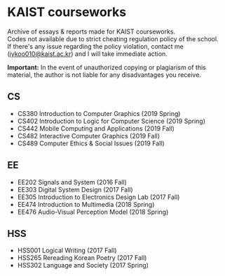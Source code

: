 # KAIST courseworks

Archive of essays & reports made for KAIST courseworks.\
Codes not available due to strict cheating regulation policy of the school.\
If there's any issue regarding the policy violation, contact me (iykoo010@kaist.ac.kr) and I will take immediate action.

**Important:** In the event of unauthorized copying or plagiarism of this material, the author is not liable for any disadvantages you receive.

## CS
- CS380 Introduction to Computer Graphics (2019 Spring)
- CS402 Introduction to Logic for Computer Science (2019 Spring)
- CS442 Mobile Computing and Applications (2019 Fall)
- CS482 Interactive Computer Graphics (2019 Fall)
- CS489 Computer Ethics & Social Issues (2019 Fall)
  
## EE
- EE202 Signals and System (2016 Fall)
- EE303 Digital System Design (2017 Fall)
- EE305 Introduction to Electronics Design Lab (2017 Fall)
- EE474 Introduction to Multimedia (2018 Spring)
- EE476 Audio-Visual Perception Model (2018 Spring)

## HSS
- HSS001 Logical Writing (2017 Fall)
- HSS265 Rereading Korean Poetry (2017 Fall)
- HSS302 Language and Society (2017 Spring)